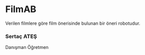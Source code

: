 # FilmAB
Verilen filmlere göre film önerisinde bulunan bir öneri robotudur.

### Sertaç ATEŞ ###
Danışman Öğretmen
